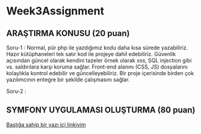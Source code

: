 # Week3Assignment

##	ARAŞTIRMA KONUSU (20 puan)

Soru-1 : Normal, pür php ile yazdığımız kodu daha kısa sürede yazabiliriz. Hazır kütüphaneleri tek satır kod ile projeye dahil edebiliriz. Güvenlik açısından güncel olarak kendini tazeler örnek olarak xss, SQL injection gibi vs. saldırılara karşı koruma sağlar. Front-end alanını (CSS, JS) dosyalarını kolaylıkla kontrol edebilir ve güncelleyebiliriz. Bir proje içerisinde birden çok yazılımcının entegre bir şekilde çalışmasını sağlar.

Soru-2 : 
##	SYMFONY UYGULAMASI OLUŞTURMA (80 puan)

[Başlığa sahip bir yazı içi linkiyim](https://www.google.com "Google Anasayfa")
